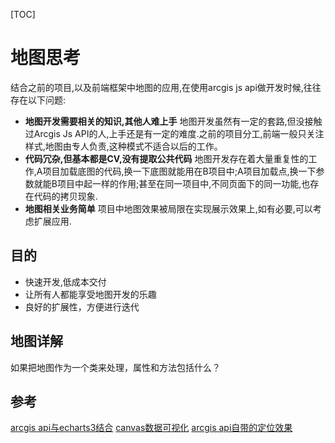 [TOC]
# 地图思考
结合之前的项目,以及前端框架中地图的应用,在使用arcgis js api做开发时候,往往存在以下问题:
* **地图开发需要相关的知识,其他人难上手**
  地图开发虽然有一定的套路,但没接触过Arcgis Js API的人,上手还是有一定的难度.之前的项目分工,前端一般只关注样式,地图由专人负责,这种模式不适合以后的工作。
* **代码冗杂,但基本都是CV,没有提取公共代码**
  地图开发存在着大量重复性的工作,A项目加载底图的代码,换一下底图就能用在B项目中;A项目加载点,换一下参数就能B项目中起一样的作用;甚至在同一项目中,不同页面下的同一功能,也存在代码的拷贝现象.
* **地图相关业务简单**
  项目中地图效果被局限在实现展示效果上,如有必要,可以考虑扩展应用.
## 目的
* 快速开发,低成本交付
* 让所有人都能享受地图开发的乐趣
* 良好的扩展性，方便进行迭代
## 地图详解
如果把地图作为一个类来处理，属性和方法包括什么？

## 参考
[arcgis api与echarts3结合](https://github.com/wandergis/arcgis-echarts3)
[canvas数据可视化](https://github.com/chengquan223/map-canvas)
[arcgis api自带的定位效果](https://developers.arcgis.com/javascript/3/sandbox/sandbox.html?sample=exp_geolocate)